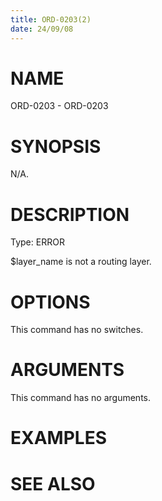 ```yaml
---
title: ORD-0203(2)
date: 24/09/08
---
```


# NAME

ORD-0203 - ORD-0203

# SYNOPSIS

N/A.

# DESCRIPTION

Type: ERROR

$layer_name is not a routing layer.

# OPTIONS

This command has no switches.

# ARGUMENTS

This command has no arguments.

# EXAMPLES

# SEE ALSO

